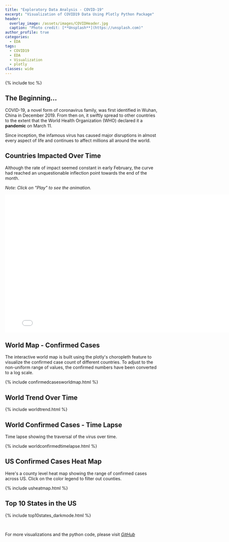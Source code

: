 ```yaml
---
title: "Exploratory Data Analysis - COVID-19"
excerpt: "Visualization of COVID19 Data Using Plotly Python Package"
header:
  overlay_image: /assets/images/COVIDHeader.jpg
  caption: "Photo credit: [**Unsplash**](https://unsplash.com)"
author_profile: true
categories:
  - EDA
tags:
  - COVID19
  - EDA
  - Visualization
  - plotly
classes: wide
---
```

{% include toc %}

## The Beginning...
COVID-19, a novel form of coronavirus family, was first identified in Wuhan, China in December 2019. From then on, it swiftly spread to other countries to the extent that the World Health Organization (WHO) declared it a **pandemic** on March 11.

Since inception, the infamous virus has caused major disruptions in almost every aspect of life and continues to affect millions all around the world.

## Countries Impacted Over Time
Although the rate of impact seemed constant in early February, the curve had reached an unquestionable inflection point towards the end of the month.

*Note: Click on "Play" to see the animation.*
<iframe width="800" height="450" frameborder="0" scrolling="no" src="//plotly.com/~jatins/1.embed"></iframe>

## World Map - Confirmed Cases

The interactive world map is built using the plotly's choropleth feature to visualize the confirmed case count of different countries. To adjust to the non-uniform range of values, the confirmed numbers have been converted to a log scale.

{% include confirmedcasesworldmap.html %}

## World Trend Over Time

{% include worldtrend.html %}

## World Confirmed Cases - Time Lapse

Time lapse showing the traversal of the virus over time.

{% include worldconfirmedtimelapse.html %}

## US Confirmed Cases Heat Map

Here's a county level heat map showing the range of confirmed cases across US. Click on the color legend to filter out counties.

{% include usheatmap.html %}

## Top 10 States in the US

{% include top10states_darkmode.html %}

<p>&nbsp;</p>

For more visualizations and the python code, please visit *[GitHub](https://github.com/jatinselmokar/COVID-19-Exploratory-Data-Analysis-Using-PyPlot)*


<!--
<p> Race chart of the trend - </p>

<div class="flourish-embed flourish-bar-chart-race" data-src="visualisation/1873703" data-url="https://flo.uri.sh/visualisation/1873703/embed"><script src="https://public.flourish.studio/resources/embed.js"></script></div> -->
